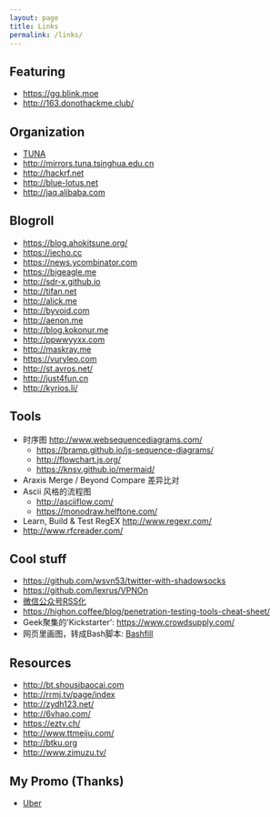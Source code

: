 ```yaml
---
layout: page
title: Links
permalink: /links/
---
```


## Featuring

 - <https://gg.blink.moe>
 - <http://163.donothackme.club/>

## Organization

 - [TUNA](http://tuna.tsinghua.edu.cn)
  - <http://mirrors.tuna.tsinghua.edu.cn>
 - <http://hackrf.net>
 - <http://blue-lotus.net>
 - <http://jaq.alibaba.com>

## Blogroll

 - <https://blog.ahokitsune.org/>
 - <https://iecho.cc>
 - <https://news.ycombinator.com>
 - <https://bigeagle.me>
 - <http://sdr-x.github.io>
 - <http://tifan.net>
 - <http://alick.me>
 - <http://byvoid.com>
 - <http://aenon.me>
 - <http://blog.kokonur.me>
 - <http://ppwwyyxx.com>
 - <http://maskray.me>
 - <https://vuryleo.com>
 - <http://st.avros.net/>
 - <http://just4fun.cn>
 - <http://kyrios.li/>

## Tools
 - 时序图 <http://www.websequencediagrams.com/>
    - <https://bramp.github.io/js-sequence-diagrams/>
    - <http://flowchart.js.org/>
    - <https://knsv.github.io/mermaid/>
 - Araxis Merge / Beyond Compare 差异比对
 - Ascii 风格的流程图
    - <http://asciiflow.com/>
    - <https://monodraw.helftone.com/>
 - Learn, Build & Test RegEX <http://www.regexr.com/>
 - <http://www.rfcreader.com/>

## Cool stuff
 - <https://github.com/wsvn53/twitter-with-shadowsocks>
 - <https://github.com/lexrus/VPNOn>
 - [微信公众号RSS化](http://weirss.me/)
 - <https://highon.coffee/blog/penetration-testing-tools-cheat-sheet/>
 - Geek聚集的'Kickstarter': <https://www.crowdsupply.com/>
 - 网页里画图，转成Bash脚本: [Bashfill](https://max.io/bash.html)

## Resources

 - <http://bt.shousibaocai.com>
 - <http://rrmj.tv/page/index>
 - <http://zydh123.net/>
 - <http://6vhao.com/>
 - <https://eztv.ch/>
 - <http://www.ttmeiju.com/>
 - <http://btku.org>
 - <http://www.zimuzu.tv/>

## My Promo (Thanks)

 - [Uber](https://www.uber.com/invite/pa126)
